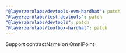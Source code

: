 ```yaml
---
"@layerzerolabs/devtools-evm-hardhat": patch
"@layerzerolabs/test-devtools": patch
"@layerzerolabs/devtools": patch
"@layerzerolabs/toolbox-hardhat": patch
---
```


Support contractName on OmniPoint
